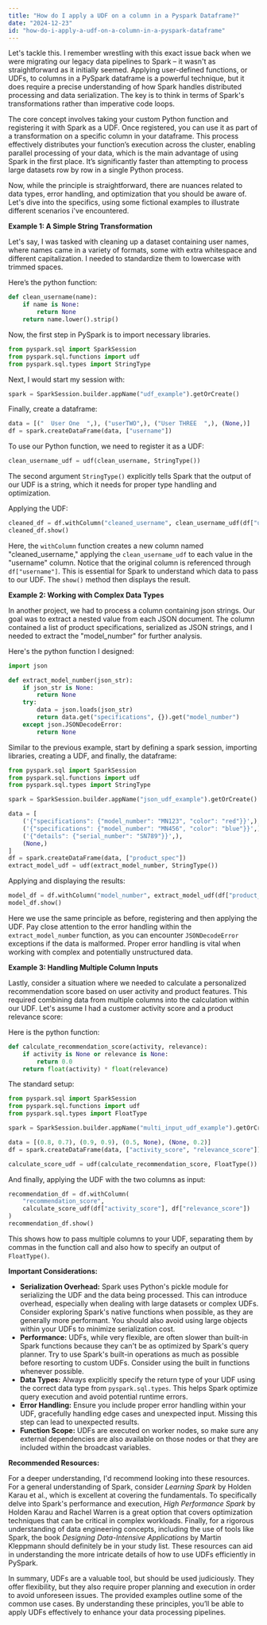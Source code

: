 ```yaml
---
title: "How do I apply a UDF on a column in a Pyspark Dataframe?"
date: "2024-12-23"
id: "how-do-i-apply-a-udf-on-a-column-in-a-pyspark-dataframe"
---
```


Let's tackle this. I remember wrestling with this exact issue back when we were migrating our legacy data pipelines to Spark – it wasn't as straightforward as it initially seemed. Applying user-defined functions, or UDFs, to columns in a PySpark dataframe is a powerful technique, but it does require a precise understanding of how Spark handles distributed processing and data serialization. The key is to think in terms of Spark's transformations rather than imperative code loops.

The core concept involves taking your custom Python function and registering it with Spark as a UDF. Once registered, you can use it as part of a transformation on a specific column in your dataframe. This process effectively distributes your function’s execution across the cluster, enabling parallel processing of your data, which is the main advantage of using Spark in the first place. It’s significantly faster than attempting to process large datasets row by row in a single Python process.

Now, while the principle is straightforward, there are nuances related to data types, error handling, and optimization that you should be aware of. Let's dive into the specifics, using some fictional examples to illustrate different scenarios i've encountered.

**Example 1: A Simple String Transformation**

Let's say, I was tasked with cleaning up a dataset containing user names, where names came in a variety of formats, some with extra whitespace and different capitalization. I needed to standardize them to lowercase with trimmed spaces.

Here’s the python function:

```python
def clean_username(name):
    if name is None:
        return None
    return name.lower().strip()
```

Now, the first step in PySpark is to import necessary libraries.
```python
from pyspark.sql import SparkSession
from pyspark.sql.functions import udf
from pyspark.sql.types import StringType
```
Next, I would start my session with:
```python
spark = SparkSession.builder.appName("udf_example").getOrCreate()
```

Finally, create a dataframe:
```python
data = [("  User One  ",), ("userTWO",), ("User THREE  ",), (None,)]
df = spark.createDataFrame(data, ["username"])
```

To use our Python function, we need to register it as a UDF:
```python
clean_username_udf = udf(clean_username, StringType())
```
The second argument `StringType()` explicitly tells Spark that the output of our UDF is a string, which it needs for proper type handling and optimization.

Applying the UDF:

```python
cleaned_df = df.withColumn("cleaned_username", clean_username_udf(df["username"]))
cleaned_df.show()
```
Here, the `withColumn` function creates a new column named "cleaned_username," applying the `clean_username_udf` to each value in the "username" column. Notice that the original column is referenced through `df["username"]`. This is essential for Spark to understand which data to pass to our UDF. The `show()` method then displays the result.

**Example 2: Working with Complex Data Types**

In another project, we had to process a column containing json strings. Our goal was to extract a nested value from each JSON document. The column contained a list of product specifications, serialized as JSON strings, and I needed to extract the "model_number" for further analysis.

Here's the python function I designed:
```python
import json

def extract_model_number(json_str):
    if json_str is None:
        return None
    try:
        data = json.loads(json_str)
        return data.get("specifications", {}).get("model_number")
    except json.JSONDecodeError:
        return None
```

Similar to the previous example, start by defining a spark session, importing libraries, creating a UDF, and finally, the dataframe:

```python
from pyspark.sql import SparkSession
from pyspark.sql.functions import udf
from pyspark.sql.types import StringType

spark = SparkSession.builder.appName("json_udf_example").getOrCreate()

data = [
    ('{"specifications": {"model_number": "MN123", "color": "red"}}',),
    ('{"specifications": {"model_number": "MN456", "color": "blue"}}',),
    ('{"details": {"serial_number": "SN789"}}',),
    (None,)
]
df = spark.createDataFrame(data, ["product_spec"])
extract_model_udf = udf(extract_model_number, StringType())
```
Applying and displaying the results:

```python
model_df = df.withColumn("model_number", extract_model_udf(df["product_spec"]))
model_df.show()
```
Here we use the same principle as before, registering and then applying the UDF. Pay close attention to the error handling within the `extract_model_number` function, as you can encounter `JSONDecodeError` exceptions if the data is malformed. Proper error handling is vital when working with complex and potentially unstructured data.

**Example 3: Handling Multiple Column Inputs**

Lastly, consider a situation where we needed to calculate a personalized recommendation score based on user activity and product features. This required combining data from multiple columns into the calculation within our UDF. Let's assume I had a customer activity score and a product relevance score:

Here is the python function:

```python
def calculate_recommendation_score(activity, relevance):
    if activity is None or relevance is None:
        return 0.0
    return float(activity) * float(relevance)
```

The standard setup:
```python
from pyspark.sql import SparkSession
from pyspark.sql.functions import udf
from pyspark.sql.types import FloatType

spark = SparkSession.builder.appName("multi_input_udf_example").getOrCreate()

data = [(0.8, 0.7), (0.9, 0.9), (0.5, None), (None, 0.2)]
df = spark.createDataFrame(data, ["activity_score", "relevance_score"])

calculate_score_udf = udf(calculate_recommendation_score, FloatType())
```
And finally, applying the UDF with the two columns as input:
```python
recommendation_df = df.withColumn(
    "recommendation_score",
    calculate_score_udf(df["activity_score"], df["relevance_score"])
)
recommendation_df.show()
```
This shows how to pass multiple columns to your UDF, separating them by commas in the function call and also how to specify an output of `FloatType()`.

**Important Considerations:**

*   **Serialization Overhead:** Spark uses Python's pickle module for serializing the UDF and the data being processed. This can introduce overhead, especially when dealing with large datasets or complex UDFs. Consider exploring Spark's native functions when possible, as they are generally more performant. You should also avoid using large objects within your UDFs to minimize serialization cost.
*   **Performance:** UDFs, while very flexible, are often slower than built-in Spark functions because they can't be as optimized by Spark's query planner. Try to use Spark's built-in operations as much as possible before resorting to custom UDFs. Consider using the built in functions whenever possible.
*   **Data Types:** Always explicitly specify the return type of your UDF using the correct data type from `pyspark.sql.types`. This helps Spark optimize query execution and avoid potential runtime errors.
*   **Error Handling:** Ensure you include proper error handling within your UDF, gracefully handling edge cases and unexpected input. Missing this step can lead to unexpected results.
*   **Function Scope:** UDFs are executed on worker nodes, so make sure any external dependencies are also available on those nodes or that they are included within the broadcast variables.

**Recommended Resources:**

For a deeper understanding, I'd recommend looking into these resources. For a general understanding of Spark, consider *Learning Spark* by Holden Karau et al., which is excellent at covering the fundamentals. To specifically delve into Spark's performance and execution, *High Performance Spark* by Holden Karau and Rachel Warren is a great option that covers optimization techniques that can be critical in complex workloads. Finally, for a rigorous understanding of data engineering concepts, including the use of tools like Spark, the book *Designing Data-Intensive Applications* by Martin Kleppmann should definitely be in your study list. These resources can aid in understanding the more intricate details of how to use UDFs efficiently in PySpark.

In summary, UDFs are a valuable tool, but should be used judiciously. They offer flexibility, but they also require proper planning and execution in order to avoid unforeseen issues. The provided examples outline some of the common use cases. By understanding these principles, you’ll be able to apply UDFs effectively to enhance your data processing pipelines.
